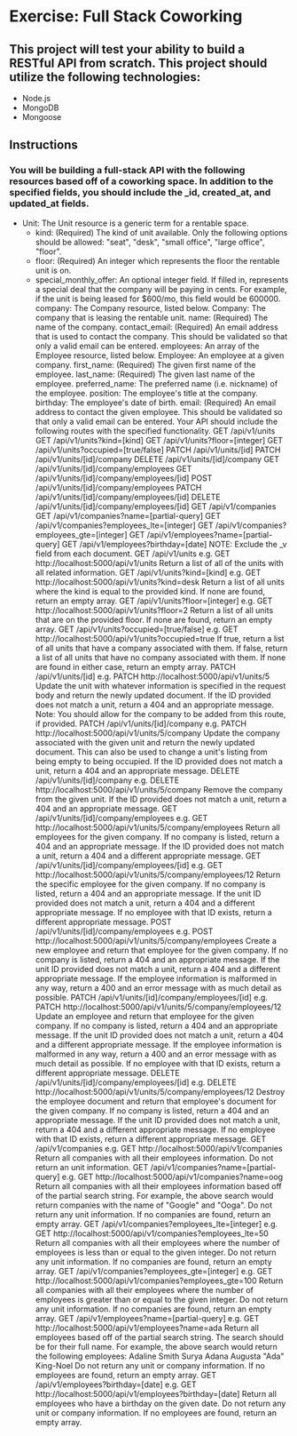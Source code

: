 # Exercise: Full Stack Coworking
## This project will test your ability to build a RESTful API from scratch. This project should utilize the following technologies:
* Node.js
* MongoDB
* Mongoose
## Instructions

### You will be building a full-stack API with the following resources based off of a coworking space. In addition to the specified fields, you should include the _id, created_at, and updated_at fields.

* Unit: The Unit resource is a generic term for a rentable space. 
  * kind: (Required) The kind of unit available. Only the following options should be allowed: "seat", "desk", "small office", "large office", "floor".
  * floor: (Required) An integer which represents the floor the rentable unit is on.
  * special_monthly_offer: An optional integer field. If filled in, represents a special deal that the company will be paying in cents. For example, if the unit is being leased for $600/mo, this field would be 600000.
company: The Company resource, listed below.
Company: The company that is leasing the rentable unit. 
name: (Required) The name of the company.
contact_email: (Required) An email address that is used to contact the company. This should be validated so that only a valid email can be entered.
employees: An array of the Employee resource, listed below.
Employee: An employee at a given company. 
first_name: (Required) The given first name of the employee.
last_name: (Required) The given last name of the employee.
preferred_name: The preferred name (i.e. nickname) of the employee.
position: The employee's title at the company.
birthday: The employee's date of birth.
email: (Required) An email address to contact the given employee. This should be validated so that only a valid email can be entered.
Your API should include the following routes with the specified functionality.
 GET /api/v1/units
 GET /api/v1/units?kind=[kind]
 GET /api/v1/units?floor=[integer]
 GET /api/v1/units?occupied=[true/false]
 PATCH /api/v1/units/[id]
 PATCH /api/v1/units/[id]/company
 DELETE /api/v1/units/[id]/company
 GET /api/v1/units/[id]/company/employees
 GET /api/v1/units/[id]/company/employees/[id]
 POST /api/v1/units/[id]/company/employees
 PATCH /api/v1/units/[id]/company/employees/[id]
 DELETE /api/v1/units/[id]/company/employees/[id]
 GET /api/v1/companies
 GET /api/v1/companies?name=[partial-query]
 GET /api/v1/companies?employees_lte=[integer]
 GET /api/v1/companies?employees_gte=[integer]
 GET /api/v1/employees?name=[partial-query]
 GET /api/v1/employees?birthday=[date]
NOTE: Exclude the _v field from each document.
GET /api/v1/units
e.g. GET http://localhost:5000/api/v1/units
Return a list of all of the units with all related information.
GET /api/v1/units?kind=[kind]
e.g. GET http://localhost:5000/api/v1/units?kind=desk
Return a list of all units where the kind is equal to the provided kind. If none are found, return an empty array.
GET /api/v1/units?floor=[integer]
e.g. GET http://localhost:5000/api/v1/units?floor=2
Return a list of all units that are on the provided floor. If none are found, return an empty array.
GET /api/v1/units?occupied=[true/false]
e.g. GET http://localhost:5000/api/v1/units?occupied=true
If true, return a list of all units that have a company associated with them. If false, return a list of all units that have no company associated with them. If none are found in either case, return an empty array.
PATCH /api/v1/units/[id]
e.g. PATCH http://localhost:5000/api/v1/units/5
Update the unit with whatever information is specified in the request body and return the newly updated document. If the ID provided does not match a unit, return a 404 and an appropriate message. Note: You should allow for the company to be added from this route, if provided.
PATCH /api/v1/units/[id]/company
e.g. PATCH http://localhost:5000/api/v1/units/5/company
Update the company associated with the given unit and return the newly updated document. This can also be used to change a unit's listing from being empty to being occupied. If the ID provided does not match a unit, return a 404 and an appropriate message.
DELETE /api/v1/units/[id]/company
e.g. DELETE http://localhost:5000/api/v1/units/5/company
Remove the company from the given unit. If the ID provided does not match a unit, return a 404 and an appropriate message.
GET /api/v1/units/[id]/company/employees
e.g. GET http://localhost:5000/api/v1/units/5/company/employees
Return all employees for the given company. If no company is listed, return a 404 and an appropriate message. If the ID provided does not match a unit, return a 404 and a different appropriate message.
GET /api/v1/units/[id]/company/employees/[id]
e.g. GET http://localhost:5000/api/v1/units/5/company/employees/12
Return the specific employee for the given company. If no company is listed, return a 404 and an appropriate message. If the unit ID provided does not match a unit, return a 404 and a different appropriate message. If no employee with that ID exists, return a different appropriate message.
POST /api/v1/units/[id]/company/employees
e.g. POST http://localhost:5000/api/v1/units/5/company/employees
Create a new employee and return that employee for the given company. If no company is listed, return a 404 and an appropriate message. If the unit ID provided does not match a unit, return a 404 and a different appropriate message. If the employee information is malformed in any way, return a 400 and an error message with as much detail as possible.
PATCH /api/v1/units/[id]/company/employees/[id]
e.g. PATCH http://localhost:5000/api/v1/units/5/company/employees/12
Update an employee and return that employee for the given company. If no company is listed, return a 404 and an appropriate message. If the unit ID provided does not match a unit, return a 404 and a different appropriate message. If the employee information is malformed in any way, return a 400 and an error message with as much detail as possible. If no employee with that ID exists, return a different appropriate message.
DELETE /api/v1/units/[id]/company/employees/[id]
e.g. DELETE http://localhost:5000/api/v1/units/5/company/employees/12
Destroy the employee document and return that employee's document for the given company. If no company is listed, return a 404 and an appropriate message. If the unit ID provided does not match a unit, return a 404 and a different appropriate message. If no employee with that ID exists, return a different appropriate message.
GET /api/v1/companies
e.g. GET http://localhost:5000/api/v1/companies
Return all companies with all their employees information. Do not return an unit information.
GET /api/v1/companies?name=[partial-query]
e.g. GET http://localhost:5000/api/v1/companies?name=oog
Return all companies with all their employees information based off of the partial search string. For example, the above search would return companies with the name of "Google" and "Ooga". Do not return any unit information. If no companies are found, return an empty array.
GET /api/v1/companies?employees_lte=[integer]
e.g. GET http://localhost:5000/api/v1/companies?employees_lte=50
Return all companies with all their employees where the number of employees is less than or equal to the given integer. Do not return any unit information. If no companies are found, return an empty array.
GET /api/v1/companies?employees_gte=[integer]
e.g. GET http://localhost:5000/api/v1/companies?employees_gte=100
Return all companies with all their employees where the number of employees is greater than or equal to the given integer. Do not return any unit information. If no companies are found, return an empty array.
GET /api/v1/employees?name=[partial-query]
e.g. GET http://localhost:5000/api/v1/employees?name=ada
Return all employees based off of the partial search string. The search should be for their full name. For example, the above search would return the following employees:
Adaline Smith
Surya Adana
Augusta "Ada" King-Noel
Do not return any unit or company information. If no employees are found, return an empty array.
GET /api/v1/employees?birthday=[date]
e.g. GET http://localhost:5000/api/v1/employees?birthday=[date]
Return all employees who have a birthday on the given date. Do not return any unit or company information. If no employees are found, return an empty array.
